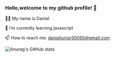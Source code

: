 ### Hello,welcome to my github profile! 👋


🙋‍♂️  My name is Daniel

🌱 I’m currently learning javascript

📫 How to reach me: danieljunior50065@gmail.com

![Anurag's GitHub stats](https://github-readme-stats.vercel.app/api?username=Naad4&hide=contribs,prs)
